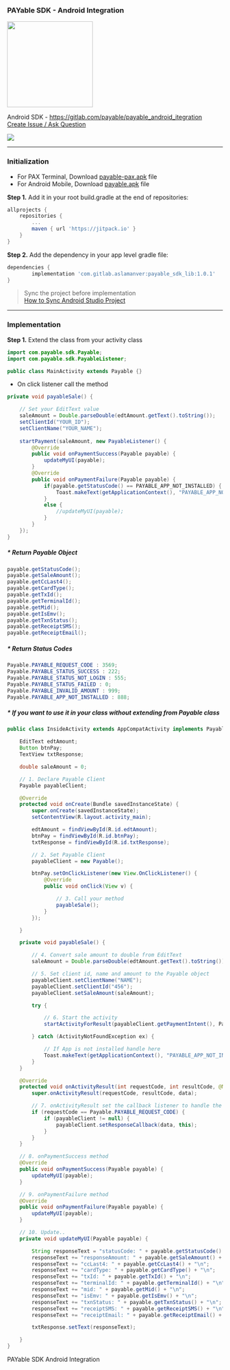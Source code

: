 ### PAYable SDK - Android Integration

<img width=200 src="https://i.imgur.com/QCiiqMU.png" /> <br>

Android SDK - https://gitlab.com/payable/payable_android_itegration <br/>
<a target="_blank" href="https://gitlab.com/payable/payable_android_itegration/issues/new">Create Issue / Ask Question</a>

[![](https://jitpack.io/v/com.gitlab.aslamanver/payable_sdk_lib.svg)](https://jitpack.io/#com.gitlab.aslamanver/payable_sdk_lib)

<hr>

### Initialization 

* For PAX Terminal, Download <a href="https://gitlab.com/payable/payable_android_itegration/raw/master/PAYable/payable-pax.apk" target="_blank">payable-pax.apk</a> file 
* For Android Mobile, Download <a href="https://gitlab.com/payable/payable_android_itegration/raw/master/PAYable/payable.apk" target="_blank">payable.apk</a> file

<b>Step 1.</b> Add it in your root build.gradle at the end of repositories:
```gradle
allprojects {
    repositories {
        ...
        maven { url 'https://jitpack.io' }
    }
}
```

<b>Step 2.</b> Add the dependency in your app level gradle file:
```gradle
dependencies {
        implementation 'com.gitlab.aslamanver:payable_sdk_lib:1.0.1'
}
```

> Sync the project before implementation <br>
 <a target="_blank" href="https://stackoverflow.com/questions/19932793/syncing-android-studio-project-with-gradle-files">How to Sync Android Studio Project</a>

<hr>

### Implementation

<b>Step 1.</b> Extend the class from your activity class
```java
import com.payable.sdk.Payable;
import com.payable.sdk.PayableListener;

public class MainActivity extends Payable {}
```

* On click listener call the method

```java
private void payableSale() {

    // Set your EditText value
    saleAmount = Double.parseDouble(edtAmount.getText().toString());
    setClientId("YOUR_ID");
    setClientName("YOUR_NAME");
    
    startPayment(saleAmount, new PayableListener() {
        @Override
        public void onPaymentSuccess(Payable payable) {
            updateMyUI(payable);
        }
        @Override
        public void onPaymentFailure(Payable payable) {
            if(payable.getStatusCode() == PAYABLE_APP_NOT_INSTALLED) {
                Toast.makeText(getApplicationContext(), "PAYABLE_APP_NOT_INSTALLED", Toast.LENGTH_LONG).show();
            }
            else {
                //updateMyUI(payable);
            }
        }
    });
}
```

##### * Return Payable Object
```java
payable.getStatusCode();
payable.getSaleAmount();
payable.getCcLast4();
payable.getCardType();
payable.getTxId();
payable.getTerminalId();
payable.getMid();
payable.getIsEmv();
payable.getTxnStatus();
payable.getReceiptSMS();
payable.getReceiptEmail();
```

##### * Return Status Codes
```java
Payable.PAYABLE_REQUEST_CODE : 3569;
Payable.PAYABLE_STATUS_SUCCESS : 222;
Payable.PAYABLE_STATUS_NOT_LOGIN : 555;
Payable.PAYABLE_STATUS_FAILED : 0;
Payable.PAYABLE_INVALID_AMOUNT : 999;
Payable.PAYABLE_APP_NOT_INSTALLED : 888;
```

##### * If you want to use it in your class without extending from Payable class
```java
public class InsideActivity extends AppCompatActivity implements PayableListener {

    EditText edtAmount;
    Button btnPay;
    TextView txtResponse;

    double saleAmount = 0;

    // 1. Declare Payable Client
    Payable payableClient;

    @Override
    protected void onCreate(Bundle savedInstanceState) {
        super.onCreate(savedInstanceState);
        setContentView(R.layout.activity_main);

        edtAmount = findViewById(R.id.edtAmount);
        btnPay = findViewById(R.id.btnPay);
        txtResponse = findViewById(R.id.txtResponse);

        // 2. Set Payable Client
        payableClient = new Payable();

        btnPay.setOnClickListener(new View.OnClickListener() {
            @Override
            public void onClick(View v) {

                // 3. Call your method
                payableSale();
            }
        });

    }

    private void payableSale() {

        // 4. Convert sale amount to double from EditText
        saleAmount = Double.parseDouble(edtAmount.getText().toString());

        // 5. Set client id, name and amount to the Payable object
        payableClient.setClientName("NAME");
        payableClient.setClientId("456");
        payableClient.setSaleAmount(saleAmount);

        try {

            // 6. Start the activity
            startActivityForResult(payableClient.getPaymentIntent(), Payable.PAYABLE_REQUEST_CODE);

        } catch (ActivityNotFoundException ex) {

            // If App is not installed handle here
            Toast.makeText(getApplicationContext(), "PAYABLE_APP_NOT_INSTALLED", Toast.LENGTH_LONG).show();
        }
    }

    @Override
    protected void onActivityResult(int requestCode, int resultCode, @Nullable Intent data) {
        super.onActivityResult(requestCode, resultCode, data);

        // 7. onActivityResult set the callback listener to handle the response
        if (requestCode == Payable.PAYABLE_REQUEST_CODE) {
            if (payableClient != null) {
                payableClient.setResponseCallback(data, this);
            }
        }
    }

    // 8. onPaymentSuccess method
    @Override
    public void onPaymentSuccess(Payable payable) {
        updateMyUI(payable);
    }

    // 9. onPaymentFailure method
    @Override
    public void onPaymentFailure(Payable payable) {
        updateMyUI(payable);
    }

    // 10. Update..
    private void updateMyUI(Payable payable) {

        String responseText = "statusCode: " + payable.getStatusCode() + "\n";
        responseText += "responseAmount: " + payable.getSaleAmount() + "\n";
        responseText += "ccLast4: " + payable.getCcLast4() + "\n";
        responseText += "cardType: " + payable.getCardType() + "\n";
        responseText += "txId: " + payable.getTxId() + "\n";
        responseText += "terminalId: " + payable.getTerminalId() + "\n";
        responseText += "mid: " + payable.getMid() + "\n";
        responseText += "isEmv: " + payable.getIsEmv() + "\n";
        responseText += "txnStatus: " + payable.getTxnStatus() + "\n";
        responseText += "receiptSMS: " + payable.getReceiptSMS() + "\n";
        responseText += "receiptEmail: " + payable.getReceiptEmail() + "\n";

        txtResponse.setText(responseText);

    }
}
```

PAYable SDK Android Integration
